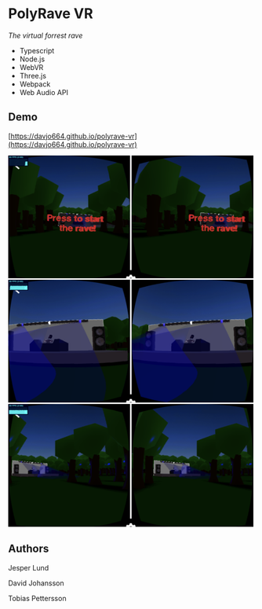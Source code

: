 # PolyRave VR
*The virtual forrest rave*

- Typescript
- Node.js
- WebVR
- Three.js
- Webpack
- Web Audio API

## Demo

[https://davjo664.github.io/polyrave-vr](https://davjo664.github.io/polyrave-vr)

<img src="./images/IMG1.PNG" width="500" height="250" />
<img src="./images/IMG2.PNG" width="500" height="250" />
<img src="./images/IMG3.PNG" width="500" height="250" />

## Authors

Jesper Lund

David Johansson

Tobias Pettersson
